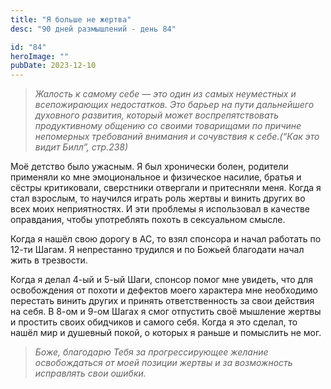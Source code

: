 ```yaml
---
title: "Я больше не жертва"
desc: "90 дней размышлений - день 84"

id: "84"
heroImage: ""
pubDate: 2023-12-10
---
```

> _Жалость к самому себе — это один из самых неуместных и всепожирающих
> недостатков. Это барьер на пути дальнейшего духовного развития, который
> может воспрепятствовать продуктивному общению со своими товарищами по
> причине непомерных требований внимания и сочувствия к себе.(“Как это видит
> Билл”, стр.238)_

Моё детство было ужасным. Я был хронически болен, родители применяли ко мне
эмоциональное и физическое насилие, братья и сёстры критиковали, сверстники
отвергали и притесняли меня. Когда я стал взрослым, то научился играть роль
жертвы и винить других во всех моих неприятностях. И эти проблемы я
использовал в качестве оправдания, чтобы употреблять похоть в сексуальном
смысле.

Когда я нашёл свою дорогу в АС, то взял спонсора и начал работать по 12-ти
Шагам. Я непрестанно трудился и по Божьей благодати начал жить в трезвости.

Когда я делал 4-ый и 5-ый Шаги, спонсор помог мне увидеть, что для
освобождения от похоти и дефектов моего характера мне необходимо перестать
винить других и принять ответственность за свои действия на себя. В 8-ом и
9-ом Шагах я смог отпустить своё мышление жертвы и простить своих обидчиков и
самого себя. Когда я это сделал, то нашёл мир и душевный покой, о которых я
раньше и помыслить не мог.

> _Боже, благодарю Тебя за прогрессирующее желание освобождаться от моей
> позиции жертвы и за возможность исправлять свои ошибки._

